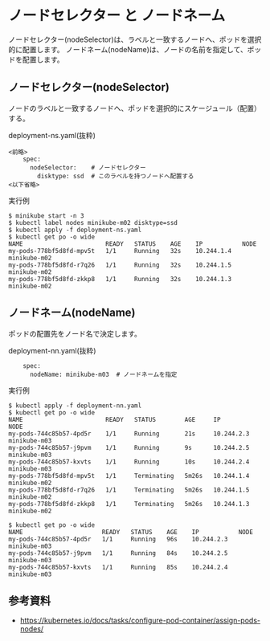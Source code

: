 # ノードセレクター と ノードネーム
ノードセレクター(nodeSelector)は、ラベルと一致するノードへ、ポッドを選択的に配置します。
ノードネーム(nodeName)は、ノードの名前を指定して、ポッドを配置します。


## ノードセレクター(nodeSelector)
ノードのラベルと一致するノードへ、ポッドを選択的にスケージュール（配置）する。

deployment-ns.yaml(抜粋)
```
<前略>
    spec:
      nodeSelector:    # ノードセレクター
        disktype: ssd  # このラベルを持つノードへ配置する
<以下省略>
```


実行例
```
$ minikube start -n 3
$ kubectl label nodes minikube-m02 disktype=ssd
$ kubectl apply -f deployment-ns.yaml 
$ kubectl get po -o wide
NAME                       READY   STATUS    AGE    IP           NODE
my-pods-778bf5d8fd-mpv5t   1/1     Running   32s    10.244.1.4   minikube-m02
my-pods-778bf5d8fd-r7q26   1/1     Running   32s    10.244.1.5   minikube-m02
my-pods-778bf5d8fd-zkkp8   1/1     Running   32s    10.244.1.3   minikube-m02
```


## ノードネーム(nodeName)
ポッドの配置先をノード名で決定します。

deployment-nn.yaml(抜粋)
```
    spec:
      nodeName: minikube-m03  # ノードネームを指定
```

実行例
```
$ kubectl apply -f deployment-nn.yaml
$ kubectl get po -o wide
NAME                       READY   STATUS        AGE     IP           NODE
my-pods-744c85b57-4pd5r    1/1     Running       21s     10.244.2.3   minikube-m03
my-pods-744c85b57-j9pvm    1/1     Running       9s      10.244.2.5   minikube-m03
my-pods-744c85b57-kxvts    1/1     Running       10s     10.244.2.4   minikube-m03
my-pods-778bf5d8fd-mpv5t   1/1     Terminating   5m26s   10.244.1.4   minikube-m02
my-pods-778bf5d8fd-r7q26   1/1     Terminating   5m26s   10.244.1.5   minikube-m02
my-pods-778bf5d8fd-zkkp8   1/1     Terminating   5m26s   10.244.1.3   minikube-m02

$ kubectl get po -o wide
NAME                      READY   STATUS    AGE    IP           NODE
my-pods-744c85b57-4pd5r   1/1     Running   96s    10.244.2.3   minikube-m03
my-pods-744c85b57-j9pvm   1/1     Running   84s    10.244.2.5   minikube-m03
my-pods-744c85b57-kxvts   1/1     Running   85s    10.244.2.4   minikube-m03
```


## 参考資料
- https://kubernetes.io/docs/tasks/configure-pod-container/assign-pods-nodes/




